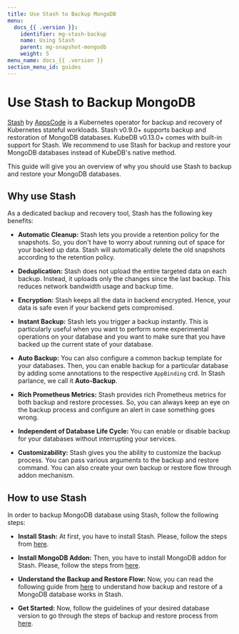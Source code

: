 ```yaml
---
title: Use Stash to Backup MongoDB
menu:
  docs_{{ .version }}:
    identifier: mg-stash-backup
    name: Using Stash
    parent: mg-snapshot-mongodb
    weight: 5
menu_name: docs_{{ .version }}
section_menu_id: guides
---
```


# Use Stash to Backup MongoDB

[Stash](https://appscode.com/products/stash) by [AppsCode](https://appscode.com) is a Kubernetes operator for backup and recovery of Kubernetes stateful workloads. Stash v0.9.0+ supports backup and restoration of MongoDB databases. KubeDB v0.13.0+ comes with built-in support for Stash. We recommend to use Stash for backup and restore your MongoDB databases instead of KubeDB's native method.

This guide will give you an overview of why you should use Stash to backup and restore your MongoDB databases.

## Why use Stash

As a dedicated backup and recovery tool, Stash has the following key benefits:

- **Automatic Cleanup:** Stash lets you provide a retention policy for the snapshots. So, you don't have to worry about running out of space for your backed up data. Stash will automatically delete the old snapshots according to the retention policy.

- **Deduplication:** Stash does not upload the entire targeted data on each backup. Instead, it uploads only the changes since the last backup. This reduces network bandwidth usage and backup time.

- **Encryption:** Stash keeps all the data in backend encrypted. Hence, your data is safe even if your backend gets compromised.

- **Instant Backup:** Stash lets you trigger a backup instantly. This is particularly useful when you want to perform some experimental operations on your database and you want to make sure that you have backed up the current state of your database.

- **Auto Backup:** You can also configure a common backup template for your databases. Then, you can enable backup for a particular database by adding some annotations to the respective `AppBinding` crd. In Stash parlance, we call it **Auto-Backup**.

- **Rich Prometheus Metrics:** Stash provides rich Prometheus metrics for both backup and restore processes. So, you can always keep an eye on the backup process and configure an alert in case something goes wrong.

- **Independent of Database Life Cycle:** You can enable or disable backup for your databases without interrupting your services.

- **Customizability:** Stash gives you the ability to customize the backup process. You can pass various arguments to the backup and restore command. You can also create your own backup or restore flow through addon mechanism.

## How to use Stash

In order to backup MongoDB database using Stash, follow the following steps:

- **Install Stash:** At first, you have to install Stash. Please, follow the steps from [here](https://stash.run/docs/latest/setup/).

- **Install MongoDB Addon:** Then, you have to install MongoDB addon for Stash. Please, follow the steps from [here](https://appscode.com/products/stash/latest/addons/mongodb/setup/install/).

- **Understand the Backup and Restore Flow:** Now, you can read the following guide from [here](https://appscode.com/products/stash/latest/addons/mongodb/overview/) to understand how backup and restore of a MongoDB database works in Stash.

- **Get Started:** Now, follow the guidelines of your desired database version to go through the steps of backup and restore process from [here](https://appscode.com/products/stash/latest/addons/mongodb/).
